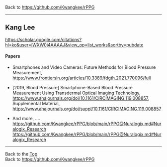 Back to https://github.com/Kwangkee/rPPG
***

## Kang Lee 
https://scholar.google.com/citations?hl=ko&user=iWXW0j4AAAAJ&view_op=list_works&sortby=pubdate  

#### Papers
- Smartphones and Video Cameras: Future Methods for Blood Pressure Measurement, https://www.frontiersin.org/articles/10.3389/fdgth.2021.770096/full
- [2019, Blood Pressure] Smartphone-Based Blood Pressure Measurement Using Transdermal Optical Imaging Technology, https://www.ahajournals.org/doi/10.1161/CIRCIMAGING.119.008857, Supplemental Material, https://www.ahajournals.org/doi/suppl/10.1161/CIRCIMAGING.119.008857 




- And more, .... https://github.com/Kwangkee/rPPG/blob/main/rPPG@Nuralogix.md#Nuralogix_Research  
https://github.com/Kwangkee/rPPG/blob/main/rPPG@Nuralogix.md#Nuralogix_Research

***
Back to the [Top](#rPPG)  
Back to https://github.com/Kwangkee/rPPG
